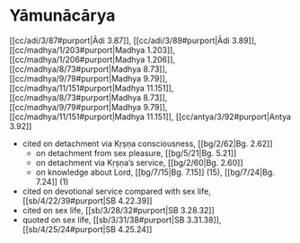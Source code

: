 # Yāmunācārya

[[cc/adi/3/87#purport|Ādi 3.87]], [[cc/adi/3/89#purport|Ādi 3.89]], [[cc/madhya/1/203#purport|Madhya 1.203]], [[cc/madhya/1/206#purport|Madhya 1.206]], [[cc/madhya/8/73#purport|Madhya 8.73]], [[cc/madhya/9/79#purport|Madhya 9.79]], [[cc/madhya/11/151#purport|Madhya 11.151]], [[cc/madhya/8/73#purport|Madhya 8.73]], [[cc/madhya/9/79#purport|Madhya 9.79]], [[cc/madhya/11/151#purport|Madhya 11.151]], [[cc/antya/3/92#purport|Antya 3.92]]

* cited on detachment via Kṛṣṇa consciousness, [[bg/2/62|Bg. 2.62]]
  * on detachment from sex pleasure, [[bg/5/21|Bg. 5.21]]
  * on detachment via Kṛṣṇa’s service, [[bg/2/60|Bg. 2.60]]
  * on knowledge about Lord, [[bg/7/15|Bg. 7.15]] (15), [[bg/7/24|Bg. 7.24]] (1)
* cited on devotional service compared with sex life, [[sb/4/22/39#purport|SB 4.22.39]]
* cited on sex life, [[sb/3/28/32#purport|SB 3.28.32]]
* quoted on sex life, [[sb/3/31/38#purport|SB 3.31.38]], [[sb/4/25/24#purport|SB 4.25.24]]
